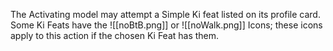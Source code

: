 The Activating model may attempt a Simple Ki feat listed on its profile card.  
Some Ki Feats have the ![[noBtB.png]] or ![[noWalk.png]] Icons; these icons apply to this action if the chosen Ki Feat has them.
